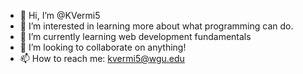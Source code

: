 - 👋 Hi, I’m @KVermi5
- 👀 I’m interested in learning more about what programming can do.
- 🌱 I’m currently learning web development fundamentals
- 💞️ I’m looking to collaborate on anything!
- 📫 How to reach me: kvermi5@wgu.edu

<!---
KVermi5/KVermi5 is a ✨ special ✨ repository because its `README.md` (this file) appears on your GitHub profile.
You can click the Preview link to take a look at your changes.
--->
